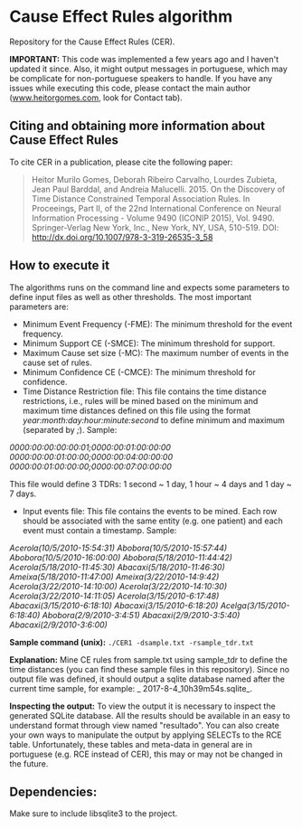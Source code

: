 # Cause Effect Rules algorithm
Repository for the Cause Effect Rules (CER). 

**IMPORTANT:** This code was implemented a few years ago and I haven't updated it since. Also, it might output messages in portuguese, which may be complicate for non-portuguese speakers to handle. If you have any issues while executing this code, please contact the main author (www.heitorgomes.com, look for Contact tab). 

## Citing and obtaining more information about Cause Effect Rules
To cite CER in a publication, please cite the following paper: 
> Heitor Murilo Gomes, Deborah Ribeiro Carvalho, Lourdes Zubieta, Jean Paul Barddal, and Andreia Malucelli. 2015. On the Discovery of Time Distance Constrained Temporal Association Rules. In Proceeings, Part II, of the 22nd International Conference on Neural Information Processing - Volume 9490 (ICONIP 2015), Vol. 9490. Springer-Verlag New York, Inc., New York, NY, USA, 510-519. DOI: http://dx.doi.org/10.1007/978-3-319-26535-3_58

## How to execute it
The algorithms runs on the command line and expects some parameters to define input files as well as other thresholds. 
The most important parameters are:
* Minimum Event Frequency (-FME): The minimum threshold for the event frequency. 
* Minimum Support CE (-SMCE): The minimum threshold for support. 
* Maximum Cause set size (-MC): The maximum number of events in the cause set of rules. 
* Minimum Confidence CE (-CMCE): The minimum threshold for confidence. 
* Time Distance Restriction file: This file contains the time distance restrictions, i.e., rules will be mined based on the minimum and maximum time distances defined on this file using the format _year:month:day:hour:minute:second_ to define minimum and maximum (separated by _;_). Sample:

_0000:00:00:00:00:01;0000:00:01:00:00:00_
_0000:00:00:01:00:00;0000:00:04:00:00:00_
_0000:00:01:00:00:00;0000:00:07:00:00:00_

This file would define 3 TDRs: 1 second ~ 1 day, 1 hour ~ 4 days and 1 day ~ 7 days. 

* Input events file: This file contains the events to be mined. Each row should be associated with the same entity (e.g. one patient) and each event must contain a timestamp. Sample: 

_Acerola(10/5/2010-15:54:31) Abobora(10/5/2010-15:57:44) Abobora(10/5/2010-16:00:00)_ 
_Abobora(5/18/2010-11:44:42) Acerola(5/18/2010-11:45:30) Abacaxi(5/18/2010-11:46:30) Ameixa(5/18/2010-11:47:00)_ 
_Ameixa(3/22/2010-14:9:42) Acerola(3/22/2010-14:10:00) Acerola(3/22/2010-14:10:30) Acerola(3/22/2010-14:11:05)_ 
_Acerola(3/15/2010-6:17:48) Abacaxi(3/15/2010-6:18:10) Abacaxi(3/15/2010-6:18:20) Acelga(3/15/2010-6:18:40)_ 
_Abobora(2/9/2010-3:4:51) Abacaxi(2/9/2010-3:5:40) Abacaxi(2/9/2010-3:6:00)_

**Sample command (unix):** 
`./CER1 -dsample.txt -rsample_tdr.txt`

**Explanation:** Mine CE rules from sample.txt using sample_tdr to define the time distances (you can find these sample files in this repository). Since no output file was defined, it should output a sqlite database named after the current time sample, for example: _ 2017-8-4_10h39m54s.sqlite_. 

**Inspecting the output:** To view the output it is necessary to inspect the generated SQLite database. All the results should be available in an easy to understand format through view named "resultado". You can also create your own ways to manipulate the output by applying SELECTs to the RCE table. Unfortunately, these tables and meta-data in general are in portuguese (e.g. RCE instead of CER), this may or may not be changed in the future. 

## Dependencies:
Make sure to include libsqlite3 to the project. 
